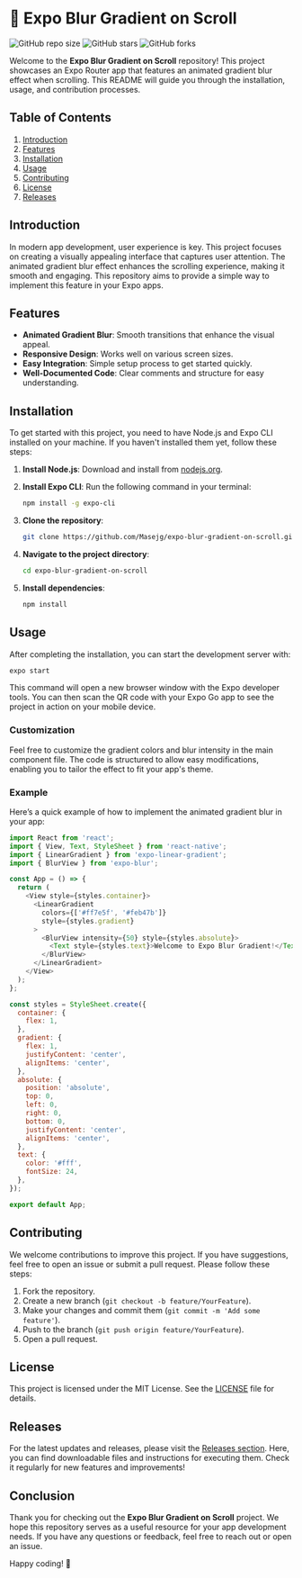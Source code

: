 # 🌈 Expo Blur Gradient on Scroll

![GitHub repo size](https://img.shields.io/github/repo-size/Masejg/expo-blur-gradient-on-scroll)
![GitHub stars](https://img.shields.io/github/stars/Masejg/expo-blur-gradient-on-scroll?style=social)
![GitHub forks](https://img.shields.io/github/forks/Masejg/expo-blur-gradient-on-scroll?style=social)

Welcome to the **Expo Blur Gradient on Scroll** repository! This project showcases an Expo Router app that features an animated gradient blur effect when scrolling. This README will guide you through the installation, usage, and contribution processes.

## Table of Contents

1. [Introduction](#introduction)
2. [Features](#features)
3. [Installation](#installation)
4. [Usage](#usage)
5. [Contributing](#contributing)
6. [License](#license)
7. [Releases](#releases)

## Introduction

In modern app development, user experience is key. This project focuses on creating a visually appealing interface that captures user attention. The animated gradient blur effect enhances the scrolling experience, making it smooth and engaging. This repository aims to provide a simple way to implement this feature in your Expo apps.

## Features

- **Animated Gradient Blur**: Smooth transitions that enhance the visual appeal.
- **Responsive Design**: Works well on various screen sizes.
- **Easy Integration**: Simple setup process to get started quickly.
- **Well-Documented Code**: Clear comments and structure for easy understanding.

## Installation

To get started with this project, you need to have Node.js and Expo CLI installed on your machine. If you haven't installed them yet, follow these steps:

1. **Install Node.js**: Download and install from [nodejs.org](https://nodejs.org/).
2. **Install Expo CLI**: Run the following command in your terminal:

   ```bash
   npm install -g expo-cli
   ```

3. **Clone the repository**:

   ```bash
   git clone https://github.com/Masejg/expo-blur-gradient-on-scroll.git
   ```

4. **Navigate to the project directory**:

   ```bash
   cd expo-blur-gradient-on-scroll
   ```

5. **Install dependencies**:

   ```bash
   npm install
   ```

## Usage

After completing the installation, you can start the development server with:

```bash
expo start
```

This command will open a new browser window with the Expo developer tools. You can then scan the QR code with your Expo Go app to see the project in action on your mobile device.

### Customization

Feel free to customize the gradient colors and blur intensity in the main component file. The code is structured to allow easy modifications, enabling you to tailor the effect to fit your app's theme.

### Example

Here’s a quick example of how to implement the animated gradient blur in your app:

```javascript
import React from 'react';
import { View, Text, StyleSheet } from 'react-native';
import { LinearGradient } from 'expo-linear-gradient';
import { BlurView } from 'expo-blur';

const App = () => {
  return (
    <View style={styles.container}>
      <LinearGradient
        colors={['#ff7e5f', '#feb47b']}
        style={styles.gradient}
      >
        <BlurView intensity={50} style={styles.absolute}>
          <Text style={styles.text}>Welcome to Expo Blur Gradient!</Text>
        </BlurView>
      </LinearGradient>
    </View>
  );
};

const styles = StyleSheet.create({
  container: {
    flex: 1,
  },
  gradient: {
    flex: 1,
    justifyContent: 'center',
    alignItems: 'center',
  },
  absolute: {
    position: 'absolute',
    top: 0,
    left: 0,
    right: 0,
    bottom: 0,
    justifyContent: 'center',
    alignItems: 'center',
  },
  text: {
    color: '#fff',
    fontSize: 24,
  },
});

export default App;
```

## Contributing

We welcome contributions to improve this project. If you have suggestions, feel free to open an issue or submit a pull request. Please follow these steps:

1. Fork the repository.
2. Create a new branch (`git checkout -b feature/YourFeature`).
3. Make your changes and commit them (`git commit -m 'Add some feature'`).
4. Push to the branch (`git push origin feature/YourFeature`).
5. Open a pull request.

## License

This project is licensed under the MIT License. See the [LICENSE](LICENSE) file for details.

## Releases

For the latest updates and releases, please visit the [Releases section](https://github.com/Masejg/expo-blur-gradient-on-scroll/releases). Here, you can find downloadable files and instructions for executing them. Check it regularly for new features and improvements!

## Conclusion

Thank you for checking out the **Expo Blur Gradient on Scroll** project. We hope this repository serves as a useful resource for your app development needs. If you have any questions or feedback, feel free to reach out or open an issue.

Happy coding! 🌟